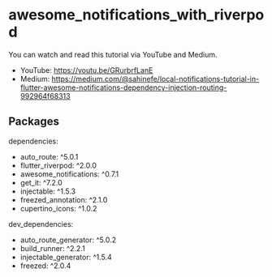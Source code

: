# awesome_notifications_with_riverpod

You can watch and read this tutorial via YouTube and Medium.
* YouTube: https://youtu.be/GRurbrfLanE
* Medium: https://medium.com/@sahinefe/local-notifications-tutorial-in-flutter-awesome-notifications-dependency-injection-routing-992964f68313

## Packages
  dependencies:
  * auto_route: ^5.0.1
  * flutter_riverpod: ^2.0.0
  * awesome_notifications: ^0.7.1
  * get_it: ^7.2.0
  * injectable: ^1.5.3
  * freezed_annotation: ^2.1.0
  * cupertino_icons: ^1.0.2
  
  dev_dependencies:
  * auto_route_generator: ^5.0.2
  * build_runner: ^2.2.1
  * injectable_generator: ^1.5.4
  * freezed: ^2.0.4

